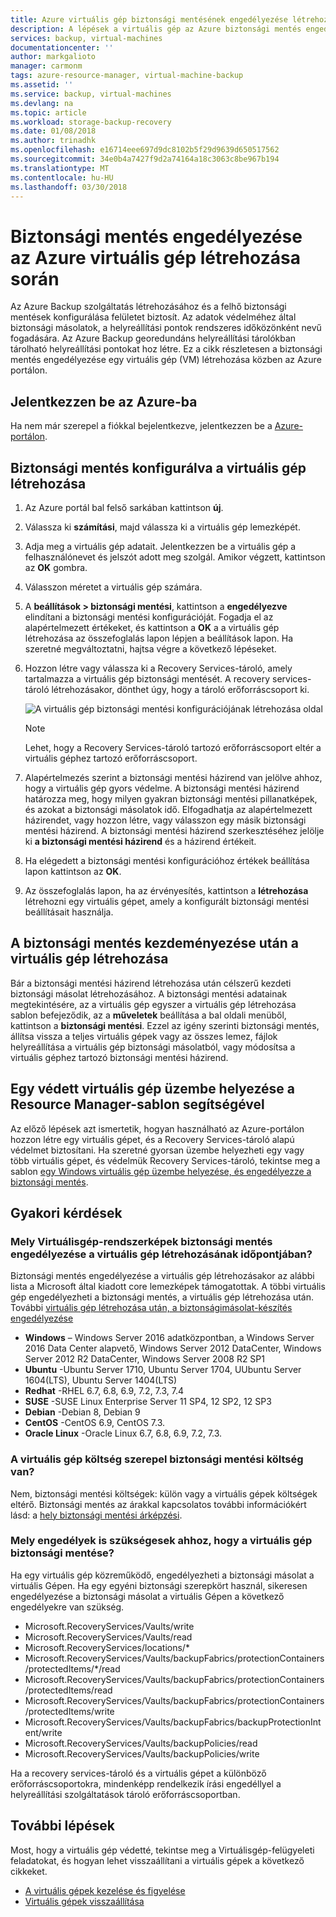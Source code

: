 ```yaml
---
title: Azure virtuális gép biztonsági mentésének engedélyezése létrehozása során |} Microsoft Docs
description: A lépések a virtuális gép az Azure biztonsági mentés engedélyezése a létrehozási folyamat során.
services: backup, virtual-machines
documentationcenter: ''
author: markgalioto
manager: carmonm
tags: azure-resource-manager, virtual-machine-backup
ms.assetid: ''
ms.service: backup, virtual-machines
ms.devlang: na
ms.topic: article
ms.workload: storage-backup-recovery
ms.date: 01/08/2018
ms.author: trinadhk
ms.openlocfilehash: e16714eee697d9dc8102b5f29d9639d650517562
ms.sourcegitcommit: 34e0b4a7427f9d2a74164a18c3063c8be967b194
ms.translationtype: MT
ms.contentlocale: hu-HU
ms.lasthandoff: 03/30/2018
---
```

# <a name="enable-backup-during-azure-virtual-machine-creation"></a>Biztonsági mentés engedélyezése az Azure virtuális gép létrehozása során 

Az Azure Backup szolgáltatás létrehozásához és a felhő biztonsági mentések konfigurálása felületet biztosít. Az adatok védelméhez által biztonsági másolatok, a helyreállítási pontok rendszeres időközönként nevű fogadására. Az Azure Backup georedundáns helyreállítási tárolókban tárolható helyreállítási pontokat hoz létre. Ez a cikk részletesen a biztonsági mentés engedélyezése egy virtuális gép (VM) létrehozása közben az Azure portálon.  

## <a name="log-in-to-azure"></a>Jelentkezzen be az Azure-ba 

Ha nem már szerepel a fiókkal bejelentkezve, jelentkezzen be a [Azure-portálon](http://portal.azure.com).
 
## <a name="create-virtual-machine-with-backup-configured"></a>Biztonsági mentés konfigurálva a virtuális gép létrehozása 

1. Az Azure portál bal felső sarkában kattintson **új**. 

2. Válassza ki **számítási**, majd válassza ki a virtuális gép lemezképét.   

3. Adja meg a virtuális gép adatait. Jelentkezzen be a virtuális gép a felhasználónevet és jelszót adott meg szolgál. Amikor végzett, kattintson az **OK** gombra. 

4. Válasszon méretet a virtuális gép számára.  

5. A **beállítások > biztonsági mentési**, kattintson a **engedélyezve** elindítani a biztonsági mentési konfigurációját. Fogadja el az alapértelmezett értékeket, és kattintson a **OK** a a virtuális gép létrehozása az összefoglalás lapon lépjen a beállítások lapon. Ha szeretné megváltoztatni, hajtsa végre a következő lépéseket.  

6. Hozzon létre vagy válassza ki a Recovery Services-tároló, amely tartalmazza a virtuális gép biztonsági mentését. A recovery services-tároló létrehozásakor, dönthet úgy, hogy a tároló erőforráscsoport ki.  

    ![A virtuális gép biztonsági mentési konfigurációjának létrehozása oldal](./media/backup-during-vm-creation/create-vm-backup-config.png) 

    > [!NOTE] 
    > Lehet, hogy a Recovery Services-tároló tartozó erőforráscsoport eltér a virtuális géphez tartozó erőforráscsoport.  
    > 
    > 

7. Alapértelmezés szerint a biztonsági mentési házirend van jelölve ahhoz, hogy a virtuális gép gyors védelme. A biztonsági mentési házirend határozza meg, hogy milyen gyakran biztonsági mentési pillanatképek, és azokat a biztonsági másolatok idő. Elfogadhatja az alapértelmezett házirendet, vagy hozzon létre, vagy válasszon egy másik biztonsági mentési házirend. A biztonsági mentési házirend szerkesztéséhez jelölje ki **a biztonsági mentési házirend** és a házirend értékeit.  

8. Ha elégedett a biztonsági mentési konfigurációhoz értékek beállítása lapon kattintson az **OK**.  

9. Az összefoglalás lapon, ha az érvényesítés, kattintson a **létrehozása** létrehozni egy virtuális gépet, amely a konfigurált biztonsági mentési beállításait használja. 

## <a name="initiate-a-backup-after-creating-the-vm"></a>A biztonsági mentés kezdeményezése után a virtuális gép létrehozása 

Bár a biztonsági mentési házirend létrehozása után célszerű kezdeti biztonsági másolat létrehozásához. A biztonsági mentési adatainak megtekintésére, az a virtuális gép egyszer a virtuális gép létrehozása sablon befejeződik, az a **műveletek** beállítása a bal oldali menüből, kattintson a **biztonsági mentési**. Ezzel az igény szerinti biztonsági mentés, állítsa vissza a teljes virtuális gépek vagy az összes lemez, fájlok helyreállítása a virtuális gép biztonsági másolatból, vagy módosítsa a virtuális géphez tartozó biztonsági mentési házirend.  

## <a name="using-a-resource-manager-template-to-deploy-a-protected-vm"></a>Egy védett virtuális gép üzembe helyezése a Resource Manager-sablon segítségével

Az előző lépések azt ismertetik, hogyan használható az Azure-portálon hozzon létre egy virtuális gépet, és a Recovery Services-tároló alapú védelmet biztosítani. Ha szeretné gyorsan üzembe helyezheti egy vagy több virtuális gépet, és védelmük Recovery Services-tároló, tekintse meg a sablon [egy Windows virtuális gép üzembe helyezése, és engedélyezze a biztonsági mentés](https://azure.microsoft.com/resources/templates/101-recovery-services-create-vm-and-configure-backup/).

## <a name="frequently-asked-questions"></a>Gyakori kérdések 

### <a name="which-vm-images-enable-backup-at-the-time-of-vm-creation"></a>Mely Virtuálisgép-rendszerképek biztonsági mentés engedélyezése a virtuális gép létrehozásának időpontjában? 

Biztonsági mentés engedélyezése a virtuális gép létrehozásakor az alábbi lista a Microsoft által kiadott core lemezképek támogatottak. A többi virtuális gép engedélyezheti a biztonsági mentés, a virtuális gép létrehozása után. További [virtuális gép létrehozása után, a biztonságimásolat-készítés engedélyezése](quick-backup-vm-portal.md) 

- **Windows** – Windows Server 2016 adatközpontban, a Windows Server 2016 Data Center alapvető, Windows Server 2012 DataCenter, Windows Server 2012 R2 DataCenter, Windows Server 2008 R2 SP1 
- **Ubuntu** -Ubuntu Server 1710, Ubuntu Server 1704, UUbuntu Server 1604(LTS), Ubuntu Server 1404(LTS) 
- **Redhat** -RHEL 6.7, 6.8, 6.9, 7.2, 7.3, 7.4 
- **SUSE** -SUSE Linux Enterprise Server 11 SP4, 12 SP2, 12 SP3 
- **Debian** -Debian 8, Debian 9 
- **CentOS** -CentOS 6.9, CentOS 7.3. 
- **Oracle Linux** -Oracle Linux 6.7, 6.8, 6.9, 7.2, 7.3. 
 
### <a name="is-backup-cost-included-in-the-vm-cost"></a>A virtuális gép költség szerepel biztonsági mentési költség van? 

Nem, biztonsági mentési költségek: külön vagy a virtuális gépek költségek eltérő. Biztonsági mentés az árakkal kapcsolatos további információkért lásd: a [hely biztonsági mentési árképzési](https://azure.microsoft.com/pricing/details/backup/).
 
### <a name="which-permissions-are-required-to-enable-backup-on-a-vm"></a>Mely engedélyek is szükségesek ahhoz, hogy a virtuális gép biztonsági mentése? 

Ha egy virtuális gép közreműködő, engedélyezheti a biztonsági másolat a virtuális Gépen. Ha egy egyéni biztonsági szerepkört használ, sikeresen engedélyezése a biztonsági másolat a virtuális Gépen a következő engedélyekre van szükség. 

- Microsoft.RecoveryServices/Vaults/write 
- Microsoft.RecoveryServices/Vaults/read 
- Microsoft.RecoveryServices/locations/* 
- Microsoft.RecoveryServices/Vaults/backupFabrics/protectionContainers/protectedItems/*/read 
- Microsoft.RecoveryServices/Vaults/backupFabrics/protectionContainers/protectedItems/read 
- Microsoft.RecoveryServices/Vaults/backupFabrics/protectionContainers/protectedItems/write 
- Microsoft.RecoveryServices/Vaults/backupFabrics/backupProtectionIntent/write 
- Microsoft.RecoveryServices/Vaults/backupPolicies/read 
- Microsoft.RecoveryServices/Vaults/backupPolicies/write 
 
Ha a recovery services-tároló és a virtuális gépet a különböző erőforráscsoportokra, mindenképp rendelkezik írási engedéllyel a helyreállítási szolgáltatások tároló erőforráscsoportban.  

## <a name="next-steps"></a>További lépések 

Most, hogy a virtuális gép védetté, tekintse meg a Virtuálisgép-felügyeleti feladatokat, és hogyan lehet visszaállítani a virtuális gépek a következő cikkeket. 

- [A virtuális gépek kezelése és figyelése](backup-azure-manage-vms.md) 
- [Virtuális gépek visszaállítása](backup-azure-arm-restore-vms.md) 
